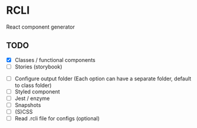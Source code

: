 # RCLI
React component generator

## TODO
* [x] Classes / functional components
* [ ] Stories (storybook)
<!-- * [ ] Forms / redux containers? -->
* [ ] Configure output folder (Each option can have a separate folder, default to class folder)
* [ ] Styled component
* [ ] Jest / enzyme
* [ ] Snapshots
* [ ] (S)CSS
* [ ] Read .rcli file for configs (optional)
